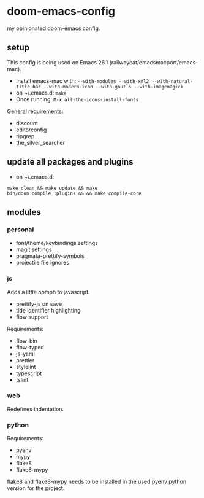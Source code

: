 # doom-emacs-config

my opinionated doom-emacs config.

## setup

This config is being used on Emacs 26.1 (railwaycat/emacsmacport/emacs-mac).

- Install emacs-mac with: `--with-modules --with-xml2 --with-natural-title-bar --with-modern-icon --with-gnutls --with-imagemagick`
- on ~/.emacs.d: `make`
- Once running: `M-x all-the-icons-install-fonts`

General requirements:

- discount
- editorconfig
- ripgrep
- the_silver_searcher

## update all packages and plugins

- on ~/.emacs.d:

```
make clean && make update && make 
bin/doom compile :plugins && && make compile-core
```

## modules

### personal

- font/theme/keybindings settings
- magit settings
- pragmata-prettify-symbols
- projectile file ignores

### js

Adds a little oomph to javascript.

- prettify-js on save
- tide identifier highlighting
- flow support

Requirements:

- flow-bin
- flow-typed
- js-yaml
- prettier
- stylelint
- typescript
- tslint

### web

Redefines indentation.

### python

Requirements:

- pyenv
- mypy
- flake8
- flake8-mypy


flake8 and flake8-mypy needs to be installed in the used pyenv python version for the project.
